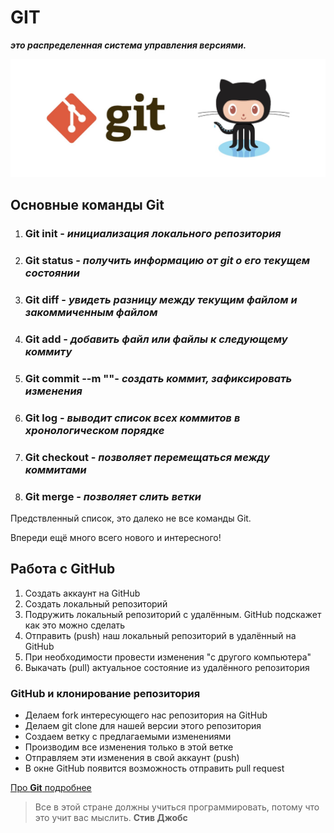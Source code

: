 # GIT 
_**это распределенная система управления версиями.**_

![Добро пожаловать в Git!](картинка.jpg)


## Основные команды Git
1. ### Git init - _инициализация локального репозитория_

2. ### Git status - _получить информацию от git о его текущем состоянии_

3. ### Git diff - _увидеть разницу между текущим файлом и закоммиченным файлом_

4. ### Git add - _добавить файл или файлы к следующему коммиту_

5. ### Git commit --m ""- _создать коммит, зафиксировать изменения_

6. ### Git log - _выводит список всех коммитов в хронологическом порядке_

7. ### Git checkout - _позволяет перемещаться между коммитами_

8. ### Git merge - _позволяет слить ветки_

Предствленный список, это далеко не все команды Git.

Впереди ещё много всего нового и интересного!

## Работа с GitHub
1. Создать аккаунт на GitHub
2. Создать локальный репозиторий
3. Подружить локальный репозиторий с удалённым. GitHub подскажет как это можно сделать
4. Отправить (push) наш локальный репозиторий в удалённый на GitHub
5. При необходимости провести изменения "с другого компьютера"
6. Выкачать (pull) актуальное состояние из удалённого репозитория

### GitHub и клонирование репозитория
* Делаем fork интересующего нас репозитория на GitHub
* Делаем git clone для нашей версии этого репозитория
* Создаем ветку с предлагаемыми изменениями
* Производим все изменения только в этой ветке
* Отправляем эти изменения в свой аккаунт (push)
* В окне GitHub появится возможность отправить pull request

[Прo __Git__ подробнее](https://git-scm.com/book/ru/v2/%D0%92%D0%B2%D0%B5%D0%B4%D0%B5%D0%BD%D0%B8%D0%B5-%D0%A7%D1%82%D0%BE-%D1%82%D0%B0%D0%BA%D0%BE%D0%B5-Git%3F)

> Все в этой стране должны учиться программировать, потому что это учит вас мыслить. __Стив Джобс__
